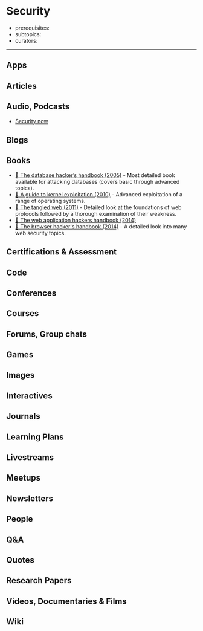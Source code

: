 # Security

- prerequisites:
- subtopics:
- curators:

------

## Apps

## Articles

## Audio, Podcasts

- [Security now](https://twit.tv/shows/security-now)

## Blogs

## Books

- [📕 The database hacker’s handbook (2005)](http://www.goodreads.com/book/show/369905.The_Database_Hacker_s_Handbook) - Most detailed book available for attacking databases (covers basic through advanced topics).
- [📕 A guide to kernel exploitation (2010)](http://www.goodreads.com/book/show/9224826-a-guide-to-kernel-exploitation) - Advanced exploitation of a range of operating systems.
- [📕 The tangled web (2011)](http://www.goodreads.com/book/show/11553604-the-tangled-web) - Detailed look at the foundations of web protocols followed by a thorough examination of their weakness.
- [📖 The web application hackers handbook (2014)](https://leaksource.files.wordpress.com/2014/08/the-web-application-hackers-handbook.pdf)
- [📕 The browser hacker's handbook (2014)](http://www.goodreads.com/book/show/17891588-the-browser-hacker-s-handbook) - A detailed look into many web security topics.

## Certifications & Assessment

## Code

## Conferences

## Courses

## Forums, Group chats

## Games

## Images

## Interactives

## Journals

## Learning Plans

## Livestreams

## Meetups

## Newsletters

## People

## Q&A

## Quotes

## Research Papers

## Videos, Documentaries & Films

## Wiki
